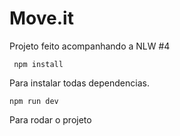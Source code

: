 # Move.it

Projeto feito acompanhando a NLW #4


```
 npm install
```
Para instalar todas dependencias.

```
npm run dev
```
Para rodar o projeto
